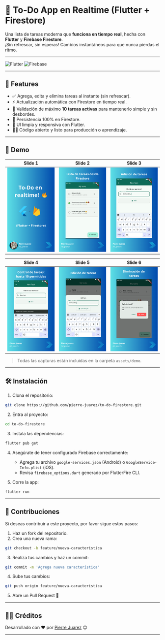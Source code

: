 # 📝 To-Do App en Realtime (Flutter + Firestore)

Una lista de tareas moderna que **funciona en tiempo real**, hecha con **Flutter** y **Firebase Firestore**.  
¡Sin refrescar, sin esperas! Cambios instantáneos para que nunca pierdas el ritmo.

---

![Flutter](https://img.shields.io/badge/Made_with-Flutter-blue)
![Firebase](https://img.shields.io/badge/Backend-Firestore-orange)

---

## 🚀 Features

- ✅ Agrega, edita y elimina tareas al instante (sin refrescar).
- ⚡ Actualización automática con Firestore en tiempo real.
- 🧠 Validación de máximo **10 tareas activas** para mantenerlo simple y sin desbordes.
- 💾 Persistencia 100% en Firestore.
- 🎨 UI limpia y responsiva con Flutter.
- 🧑‍💻 Código abierto y listo para producción o aprendizaje.

---

## 📸 Demo

| Slide 1                       | Slide 2                       | Slide 3                       |
| ----------------------------- | ----------------------------- | ----------------------------- |
| ![1](./lib/assets/demo/1.png) | ![2](./lib/assets/demo/2.png) | ![3](./lib/assets/demo/3.png) |

| Slide 4                       | Slide 5                       | Slide 6                       |
| ----------------------------- | ----------------------------- | ----------------------------- |
| ![4](./lib/assets/demo/4.png) | ![5](./lib/assets/demo/5.png) | ![6](./lib/assets/demo/6.png) |

> Todas las capturas están incluidas en la carpeta `assets/demo`.

---

## 🛠 Instalación

1. Clona el repositorio:

```bash
git clone https://github.com/pierre-juarez/to-do-firestore.git
```

2. Entra al proyecto:

```bash
cd to-do-firestore
```

3. Instala las dependencias:

```bash
flutter pub get
```

4. Asegúrate de tener configurado Firebase correctamente:

   - Agrega tu archivo `google-services.json` (Android) o `GoogleService-Info.plist` (iOS).
   - Revisa `firebase_options.dart` generado por FlutterFire CLI.

5. Corre la app:

```bash
flutter run
```

---

## 🙌 Contribuciones

Si deseas contribuir a este proyecto, por favor sigue estos pasos:

1. Haz un fork del repositorio.
2. Crea una nueva rama:

```bash
git checkout -b feature/nueva-caracteristica
```

3. Realiza tus cambios y haz un commit:

```bash
git commit -m 'Agrega nueva característica'
```

4. Sube tus cambios:

```bash
git push origin feature/nueva-caracteristica
```

5. Abre un Pull Request 🚀

---

## 👨‍💻 Créditos

Desarrollado con ♥️ por [Pierre Juarez](https://www.linkedin.com/in/pierre-juarez/) 😊

---
